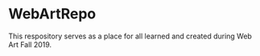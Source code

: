 # WebArtRepo
This respository serves as a place for all learned and created during Web Art Fall 2019.
